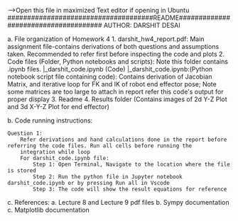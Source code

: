 -->Open this file in maximized Text editor if opening in Ubuntu
#####################################README#####################################
AUTHOR: DARSHIT DESAI

a. File organization of Homework 4
	1. darshit_hw4_report.pdf: Main assignment file-contains derivations of both questions and assumptions taken. Recommended to refer 
	   first before inspecting the code and plots
	2. Code files (Folder, Python notebooks and scripts): Note this folder contains .ipynb files.
		|_darshit_code.ipynb (Code)
			|_darshit_code.ipynb:(Python notebook script file containing code): Contains derivation of Jacobian Matrix, and 
			iterative loop for FK and IK of robot end effector pose; 
			Note some matrices are too large to attach in report refer this code's output for proper display
	3. Readme
	4. Results folder (Contains images of 2d Y-Z Plot and 3d X-Y-Z Plot for end effector)
	
b. Code running instructions:

	Question 1:
		Refer derivations and hand calculations done in the report before referring the code files. Run all cells before running the 
		integration while loop
		For darshit_code.ipynb file:
			Step 1: Open Terminal, Navigate to the location where the file is stored
			Step 2: Run the python file in Jupyter notebook darshit_code.ipynb or by pressing Run all in Vscode
			Step 3: The code will show the result equations for reference
c. References:
	a. Lecture 8 and Lecture 9 pdf files
	b. Sympy documentation
	c. Matplotlib documentation
	
